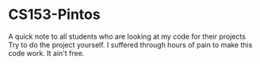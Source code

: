 # CS153-Pintos

A quick note to all students who are looking at my code for their projects
Try to do the project yourself. I suffered through hours of pain to make this code work. It ain't free.
